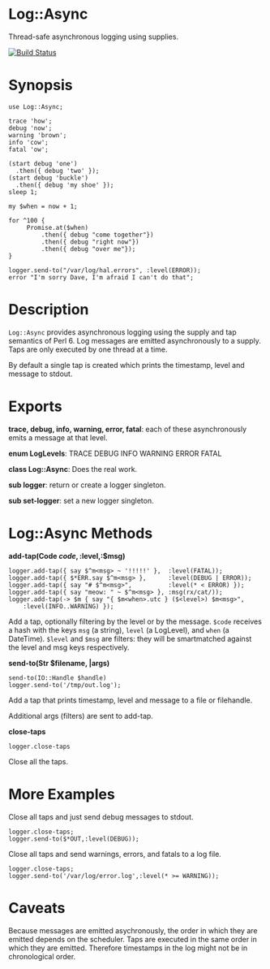 Log::Async
==========
Thread-safe asynchronous logging using supplies.

[![Build Status](https://travis-ci.org/bduggan/p6-log-async.svg)](https://travis-ci.org/bduggan/p6-log-async)

Synopsis
========

```
use Log::Async;

trace 'how';
debug 'now';
warning 'brown';
info 'cow';
fatal 'ow';

(start debug 'one')
  .then({ debug 'two' });
(start debug 'buckle')
  .then({ debug 'my shoe' });
sleep 1;

my $when = now + 1;

for ^100 {
     Promise.at($when)
         .then({ debug "come together"})
         .then({ debug "right now"})
         .then({ debug "over me"});
}

logger.send-to("/var/log/hal.errors", :level(ERROR));
error "I'm sorry Dave, I'm afraid I can't do that";
```

Description
===========

`Log::Async` provides asynchronous logging using
the supply and tap semantics of Perl 6.  Log messages
are emitted asynchronously to a supply.  Taps are
only executed by one thread at a time.

By default a single tap is created which prints the timestamp,
level and message to stdout.

Exports
=======

**trace, debug, info, warning, error, fatal**: each of these
asynchronously emits a message at that level.

**enum LogLevels**: TRACE DEBUG INFO WARNING ERROR FATAL

**class Log::Async**: Does the real work.

**sub logger**: return or create a logger singleton.

**sub set-logger**: set a new logger singleton.

Log::Async Methods
==========

**add-tap(Code $code,:$level,:$msg)**
```
logger.add-tap({ say $^m<msg> ~ '!!!!!' },  :level(FATAL));
logger.add-tap({ $*ERR.say $^m<msg> },      :level(DEBUG | ERROR));
logger.add-tap({ say "# $^m<msg>",          :level(* < ERROR) });
logger.add-tap({ say "meow: " ~ $^m<msg> }, :msg(rx/cat/));
logger.add-tap(-> $m { say "{ $m<when>.utc } ($<level>) $m<msg>",
    :level(INFO..WARNING) });
```

Add a tap, optionally filtering by the level or by the message.
`$code` receives a hash with the keys `msg` (a string), `level` (a
LogLevel), and `when` (a DateTime).  `$level` and `$msg` are
filters: they will be smartmatched against the level and msg keys
respectively.

**send-to(Str $filename, |args)**
```
send-to(IO::Handle $handle)
logger.send-to('/tmp/out.log');
```
Add a tap that prints timestamp, level and message to a file or filehandle.

Additional args (filters) are sent to add-tap.

**close-taps**
```
logger.close-taps
```
Close all the taps.

More Examples
========
Close all taps and just send debug messages to stdout.
```
logger.close-taps;
logger.send-to($*OUT,:level(DEBUG));
```

Close all taps and send warnings, errors, and fatals to a log file.
```
logger.close-taps;
logger.send-to('/var/log/error.log',:level(* >= WARNING));
```

Caveats
=======
Because messages are emitted asychronously, the order in which
they are emitted depends on the scheduler.  Taps are executed
in the same order in which they are emitted.  Therefore timestamps
in the log might not be in chronological order.

